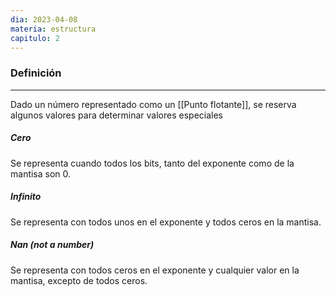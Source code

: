 ```yaml
---
dia: 2023-04-08
materia: estructura
capitulo: 2
---
```

### Definición
---
Dado un número representado como un [[Punto flotante]], se reserva algunos valores para determinar valores especiales

##### Cero
Se representa cuando todos los bits, tanto del exponente como de la mantisa son $0$.


##### Infinito
Se representa con todos unos en el exponente y todos ceros en la mantisa.


##### Nan (not a number)
Se representa con todos ceros en el exponente y cualquier valor en la mantisa, excepto de todos ceros.
